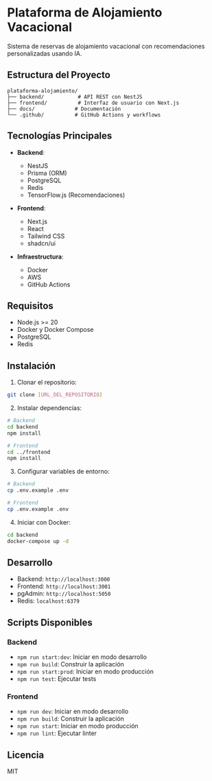 # Plataforma de Alojamiento Vacacional

Sistema de reservas de alojamiento vacacional con recomendaciones personalizadas usando IA.

## Estructura del Proyecto

```
plataforma-alojamiento/
├── backend/           # API REST con NestJS
├── frontend/          # Interfaz de usuario con Next.js
├── docs/             # Documentación
└── .github/          # GitHub Actions y workflows
```

## Tecnologías Principales

- **Backend**:

  - NestJS
  - Prisma (ORM)
  - PostgreSQL
  - Redis
  - TensorFlow.js (Recomendaciones)

- **Frontend**:

  - Next.js
  - React
  - Tailwind CSS
  - shadcn/ui

- **Infraestructura**:
  - Docker
  - AWS
  - GitHub Actions

## Requisitos

- Node.js >= 20
- Docker y Docker Compose
- PostgreSQL
- Redis

## Instalación

1. Clonar el repositorio:

```bash
git clone [URL_DEL_REPOSITORIO]
```

2. Instalar dependencias:

```bash
# Backend
cd backend
npm install

# Frontend
cd ../frontend
npm install
```

3. Configurar variables de entorno:

```bash
# Backend
cp .env.example .env

# Frontend
cp .env.example .env
```

4. Iniciar con Docker:

```bash
cd backend
docker-compose up -d
```

## Desarrollo

- Backend: `http://localhost:3000`
- Frontend: `http://localhost:3001`
- pgAdmin: `http://localhost:5050`
- Redis: `localhost:6379`

## Scripts Disponibles

### Backend

- `npm run start:dev`: Iniciar en modo desarrollo
- `npm run build`: Construir la aplicación
- `npm run start:prod`: Iniciar en modo producción
- `npm run test`: Ejecutar tests

### Frontend

- `npm run dev`: Iniciar en modo desarrollo
- `npm run build`: Construir la aplicación
- `npm run start`: Iniciar en modo producción
- `npm run lint`: Ejecutar linter

## Licencia

MIT
